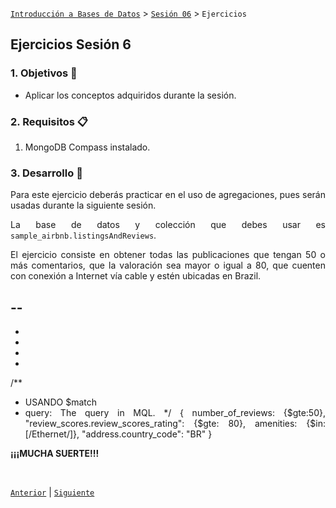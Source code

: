 [`Introducción a Bases de Datos`](../../REAMDE.md) > [`Sesión 06`](../Readme.md) > `Ejercicios`
	
## Ejercicios Sesión 6

<div style="text-align: justify;">

### 1. Objetivos :dart: 

- Aplicar los conceptos adquiridos durante la sesión.

### 2. Requisitos :clipboard:

1. MongoDB Compass instalado.

### 3. Desarrollo :rocket:

Para este ejercicio deberás practicar en el uso de agregaciones, pues serán usadas durante la siguiente sesión.

La base de datos y colección que debes usar es `sample_airbnb.listingsAndReviews`.

El ejercicio consiste en obtener todas las publicaciones que tengan 50 o más comentarios, que la valoración sea mayor o igual a 80, que cuenten con conexión a Internet vía cable y estén ubicadas en Brazil.


--
-
-
-
-
 -
 /**
 * USANDO $match
 * query: The query in MQL.
 */
{
  number_of_reviews: {$gte:50},
  "review_scores.review_scores_rating": {$gte: 80},
  amenities: {$in: [/Ethernet/]},
  "address.country_code": "BR" 
}





**¡¡¡MUCHA SUERTE!!!**

<br/>

[`Anterior`](../Readme.md) | [`Siguiente`](../Readme.md)
